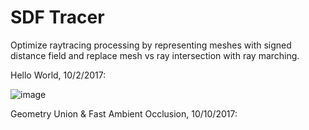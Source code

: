 # SDF Tracer

Optimize raytracing processing by representing meshes with signed distance field and replace mesh vs ray intersection with ray marching.

Hello World, 10/2/2017:

![image](https://user-images.githubusercontent.com/16845654/31110981-9f9f143e-a7bf-11e7-9784-8bdac133c1f4.png)

Geometry Union & Fast Ambient Occlusion, 10/10/2017:

